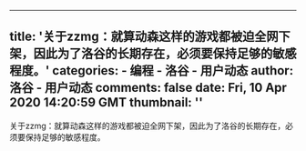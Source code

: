 
---
title: '关于zzmg：就算动森这样的游戏都被迫全网下架，因此为了洛谷的长期存在，必须要保持足够的敏感程度。'
categories: 
    - 编程
    - 洛谷 - 用户动态
author: 洛谷 - 用户动态
comments: false
date: Fri, 10 Apr 2020 14:20:59 GMT
thumbnail: ''
---

<div>   
关于zzmg：就算动森这样的游戏都被迫全网下架，因此为了洛谷的长期存在，必须要保持足够的敏感程度。  
</div>
            